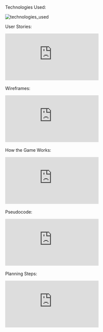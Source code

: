 Technologies Used:

![technologies_used](https://github.com/annettem123/Project-1-Tic-Tac-Toe-Game/commit/44007b32f2565f8378d1981161c3638bca184c65)

User Stories:

![user_stories](https://github.com/annettem123/Project-1-Tic-Tac-Toe-Game/blob/main/Tic-Tac-Toe-User-Stories.pdf)

Wireframes:

![wireframe](https://github.com/annettem123/Project-1-Tic-Tac-Toe-Game/blob/main/Tic-Tac-Toe%20Wireframe.pdf)

How the Game Works:

![how_the_game_works](https://github.com/annettem123/Project-1-Tic-Tac-Toe-Game/blob/main/Tic-Tac-Toe-How-The-Game-Works.pdf)

Pseudocode:

![pseudocode](https://github.com/annettem123/Project-1-Tic-Tac-Toe-Game/blob/main/Tic-Tac-Toe-Pseudocode.pdf)

Planning Steps:

![planning_steps](https://github.com/annettem123/Project-1-Tic-Tac-Toe-Game/blob/main/Tic-Tac-Toe%20Planning%20Steps%2C%20Development%20Process%2C%20%26%20Problem-Solving%20Strategy.pdf)

